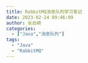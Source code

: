 ```yaml
---
title: RabbitMQ消息队列学习笔记
date: 2023-02-24 09:46:09
author: 长白崎
categories:
  - ["Java","消息队列"]
tags:
  - "Java"
  - "RabbitMQ"
---
```


